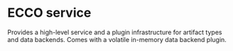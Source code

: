 
# ECCO service

Provides a high-level service and a plugin infrastructure for artifact types and data backends.
Comes with a volatile in-memory data backend plugin.

